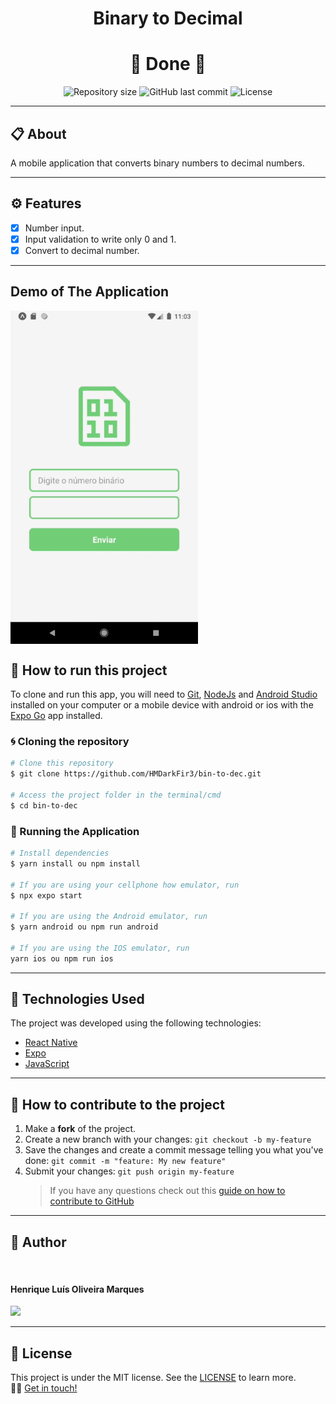 <h1 align="center"> Binary to Decimal</h1>

<h1 align="center">
  🚀 Done 🚀
</h1>

<p align="center" >
  <img alt="Repository size" src="https://img.shields.io/github/repo-size/hmdarkfir3/bin-to-dec?style=for-the-badge">
  
  <img alt="GitHub last commit" src="https://img.shields.io/github/last-commit/hmdarkfir3/bin-to-dec?style=for-the-badge">
  
  <img alt="License" src="https://img.shields.io/badge/license-MIT-blue.svg?style=for-the-badge" />
</p>

---

## 📋 About

A mobile application that converts binary numbers to decimal numbers.

---

## ⚙️ Features

- [x] Number input.
- [x] Input validation to write only 0 and 1.
- [x] Convert to decimal number.

---

## Demo of The Application

<img src="./src/assets/gif/demonstration.gif" align="center" min-width="300px" max-width="550px" width="300px" />

## 📂 How to run this project

To clone and run this app, you will need to [Git](https://git-scm.com), [NodeJs](https://nodejs.org/en/) and [Android Studio](https://developer.android.com/studio) installed on your computer or a mobile device with android or ios with the [Expo Go](https://expo.dev/client) app installed.

### 🌀 Cloning the repository

```bash
# Clone this repository
$ git clone https://github.com/HMDarkFir3/bin-to-dec.git

# Access the project folder in the terminal/cmd
$ cd bin-to-dec
```

### 🎲 Running the Application

```bash
# Install dependencies
$ yarn install ou npm install

# If you are using your cellphone how emulator, run
$ npx expo start

# If you are using the Android emulator, run
$ yarn android ou npm run android

# If you are using the IOS emulator, run
yarn ios ou npm run ios
```

---

## 🚀 Technologies Used

The project was developed using the following technologies:

- [React Native](https://reactnative.dev)
- [Expo](https://expo.io)
- [JavaScript](https://developer.mozilla.org/pt-BR/docs/Web/JavaScript)

---

## 💪 How to contribute to the project

1. Make a **fork** of the project.
2. Create a new branch with your changes: `git checkout -b my-feature`
3. Save the changes and create a commit message telling you what you've done: `git commit -m "feature: My new feature"`
4. Submit your changes: `git push origin my-feature`
   > If you have any questions check out this [guide on how to contribute to GitHub](https://github.com/firstcontributions/first-contributions)

---

## 🧑 Author

<img style="border-radius: 50%;" src="https://github.com/HMDarkFir3.png" width="150px;" alt=""/>
 <h4>Henrique Luís Oliveira Marques</h4>

<p align="left">
  <a href="https://www.linkedin.com/in/henrique-luís-oliveira-marques-3406361a7/" target="_blank"><img src="https://img.shields.io/badge/LinkedIn-0077B5?style=for-the-badge&logo=linkedin&logoColor=white"></a>
<p>

---

## 📝 License

This project is under the MIT license. See the [LICENSE](./LICENSE) to learn more.
<br>
👋🏽 [Get in touch!](https://www.linkedin.com/in/henrique-luís-oliveira-marques-3406361a7/)
